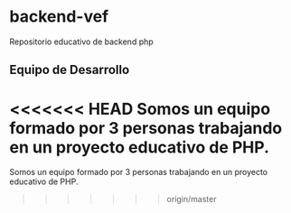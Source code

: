 # backend-vef
Repositorio educativo de backend php
## Equipo de Desarrollo
<<<<<<< HEAD
Somos un equipo formado por 3 personas trabajando en un proyecto educativo de PHP.
=======
Somos un equipo formado por 3 personas trabajando en un proyecto educativo de PHP.
>>>>>>> origin/master
